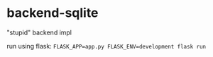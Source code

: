 # backend-sqlite
"stupid" backend impl

run using flask:
`FLASK_APP=app.py FLASK_ENV=development flask run`
